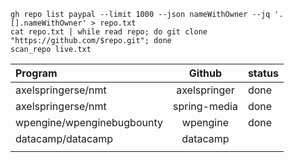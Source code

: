 ```
gh repo list paypal --limit 1000 --json nameWithOwner --jq '.[].nameWithOwner' > repo.txt
cat repo.txt | while read repo; do git clone "https://github.com/$repo.git"; done
scan_repo live.txt
```

| Program                    |      Github      | status |
| :------------------------- | :--------------: | ------ |
| axelspringerse/nmt         | axelspringer | done   |
| axelspringerse/nmt         |   spring-media   | done   |
| wpengine/wpenginebugbounty |     wpengine     | done   |
| datacamp/datacamp          |     datacamp     |        |
|                            |                  |        |
